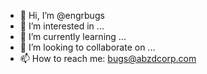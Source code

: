 - 👋 Hi, I’m @engrbugs
- 👀 I’m interested in ...
- 🌱 I’m currently learning ...
- 💞️ I’m looking to collaborate on ...
- 📫 How to reach me: bugs@abzdcorp.com

<!---
engrbugs/engrbugs is a ✨ special ✨ repository because its `README.md` (this file) appears on your GitHub profile.
You can click the Preview link to take a look at your changes.
--->
